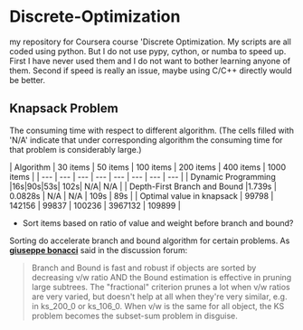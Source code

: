 # Discrete-Optimization
my repository for Coursera course 'Discrete Optimization.
My scripts are all coded using python. But I do not use pypy, cython, or numba to speed up. First I have never used them and I do not want to bother learning anyone of them. Second if speed is really an issue, maybe using C/C++ directly would be better. 

## Knapsack Problem

The consuming time with respect to different algorithm. (The cells filled with 'N/A' indicate that under corresponding algorithm the consuming time for that problem is considerably large.)

| Algorithm | 30 items | 50 items | 100 items | 200 items | 400 items | 1000 items |
| --- | --- | --- | --- | --- | --- | --- | --- |
| Dynamic Programming |16s|90s|53s| 102s| N/A| N/A |
| Depth-First Branch and Bound |1.739s | 0.0828s | N/A | N/A | 109s | 89s |
| Optimal value in knapsack | 99798 | 142156 | 99837 | 100236 | 3967132 | 109899 |



* Sort items based on ratio of value and weight before branch and bound?

Sorting do accelerate branch and bound algorithm for certain problems. As [**giuseppe bonacci**](https://www.coursera.org/learn/discrete-optimization/discussions/weeks/2/threads/MSpS0pC7EeaxvRLoQ7NHzw/replies/1ubMWN63Eeae9QpBJy1qig) said in the discussion forum:
>Branch and Bound is fast and robust if objects are sorted by decreasing v/w ratio AND the Bound estimation is effective in pruning large subtrees. The "fractional" criterion prunes a lot when v/w ratios are very varied, but doesn't help at all when they're very similar, e.g. in ks_200_0 or ks_106_0. When v/w is the same for all object, the KS problem becomes the subset-sum problem in disguise.
